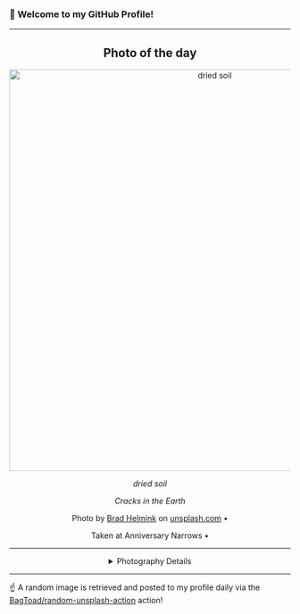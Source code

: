 ### 👋 Welcome to my GitHub Profile!

----
<div align="center">

## Photo of the day
  
  <a href="https://unsplash.com/photos/dried-soil-8EFA86nI6yg"><img width="720" src="https://images.unsplash.com/photo-1451418280345-67a6b4d10bba?crop=entropy&cs=tinysrgb&fit=max&fm=jpg&ixid=M3w1OTQ0OTd8MHwxfHJhbmRvbXx8fHx8fHx8fDE3NDA1NTAxODF8&ixlib=rb-4.0.3&q=80&w=1080" alt="dried soil"></a>
  
  <em>dried soil</em>
  
  <em>Cracks in the Earth</em>

  Photo by [Brad Helmink](null) on [unsplash.com](https://unsplash.com/) • 
  
  Taken at Anniversary Narrows • 
  
  ---
  
<details>
<summary>Photography Details</summary>
  
| Parameter     | Value |
| ------------- | ----- |
| Camera Model  | Canon EOS REBEL T3i |
| Exposure Time | 1/250 |
| Aperture      | 10.0 |
| Focal Length  | 55.0 |
| ISO           | 100 |
| Location      | Anniversary Narrows (null) |
| Coordinates   | Latitude null, Longitude null |

</details>

</div>

----

☝️ A random image is retrieved and posted to my profile daily via the [BagToad/random-unsplash-action](https://github.com/BagToad/random-unsplash-action) action!
